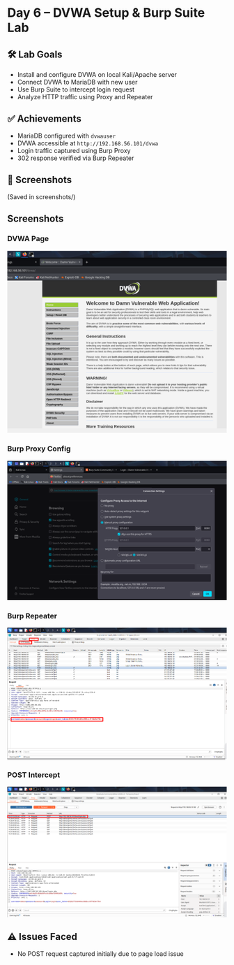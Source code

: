 # Day 6 – DVWA Setup & Burp Suite Lab

## 🛠️ Lab Goals
- Install and configure DVWA on local Kali/Apache server
- Connect DVWA to MariaDB with new user
- Use Burp Suite to intercept login request
- Analyze HTTP traffic using Proxy and Repeater

## ✅ Achievements
- MariaDB configured with `dvwauser`
- DVWA accessible at `http://192.168.56.101/dvwa`
- Login traffic captured using Burp Proxy
- 302 response verified via Burp Repeater

## 📸 Screenshots
(Saved in screenshots/)
## Screenshots

### DVWA Page
![DVWA Page](screenshots/dvwa.png)

### Burp Proxy Config
![Burp Proxy](screenshots/browser_burp_proxy.png)

### Burp Repeater
![Burp Repeater](screenshots/burp_repeater.png)

### POST Intercept
![Burp POST](screenshots/burp_post.png)

## ⚠️ Issues Faced
- No POST request captured initially due to page load issue

